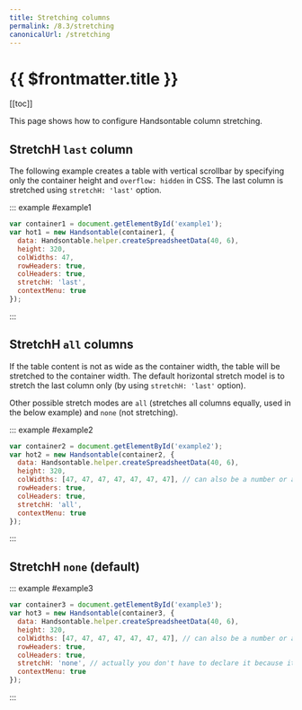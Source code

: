 ```yaml
---
title: Stretching columns
permalink: /8.3/stretching
canonicalUrl: /stretching
---
```


# {{ $frontmatter.title }}

[[toc]]

This page shows how to configure Handsontable column stretching.

## StretchH `last` column

The following example creates a table with vertical scrollbar by specifying only the container height and `overflow: hidden` in CSS. The last column is stretched using `stretchH: 'last'` option.

::: example #example1
```js
var container1 = document.getElementById('example1');
var hot1 = new Handsontable(container1, {
  data: Handsontable.helper.createSpreadsheetData(40, 6),
  height: 320,
  colWidths: 47,
  rowHeaders: true,
  colHeaders: true,
  stretchH: 'last',
  contextMenu: true
});
```
:::

## StretchH `all` columns

If the table content is not as wide as the container width, the table will be stretched to the container width. The default horizontal stretch model is to stretch the last column only (by using `stretchH: 'last'` option).

Other possible stretch modes are `all` (stretches all columns equally, used in the below example) and `none` (not stretching).

::: example #example2
```js
var container2 = document.getElementById('example2');
var hot2 = new Handsontable(container2, {
  data: Handsontable.helper.createSpreadsheetData(40, 6),
  height: 320,
  colWidths: [47, 47, 47, 47, 47, 47, 47], // can also be a number or a function
  rowHeaders: true,
  colHeaders: true,
  stretchH: 'all',
  contextMenu: true
});
```
:::

## StretchH `none` (default)

::: example #example3
```js
var container3 = document.getElementById('example3');
var hot3 = new Handsontable(container3, {
  data: Handsontable.helper.createSpreadsheetData(40, 6),
  height: 320,
  colWidths: [47, 47, 47, 47, 47, 47, 47], // can also be a number or a function
  rowHeaders: true,
  colHeaders: true,
  stretchH: 'none', // actually you don't have to declare it because it is default
  contextMenu: true
});
```
:::
